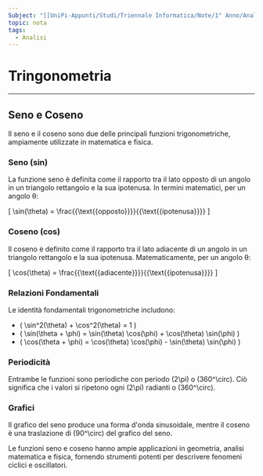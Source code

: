 ```yaml
---
Subject: "[[UniPi-Appunti/Studi/Triennale Informatica/Note/1° Anno/Analisi/Analisi]]"
topic: nota
tags:
  - Analisi
---
```

# Tringonometria
---
## Seno e Coseno

Il seno e il coseno sono due delle principali funzioni trigonometriche, ampiamente utilizzate in matematica e fisica.

### Seno (sin)

La funzione seno è definita come il rapporto tra il lato opposto di un angolo in un triangolo rettangolo e la sua ipotenusa. In termini matematici, per un angolo θ:

\[ \sin(\theta) = \frac{{\text{{opposto}}}}{{\text{{ipotenusa}}}} \]

### Coseno (cos)

Il coseno è definito come il rapporto tra il lato adiacente di un angolo in un triangolo rettangolo e la sua ipotenusa. Matematicamente, per un angolo θ:

\[ \cos(\theta) = \frac{{\text{{adiacente}}}}{{\text{{ipotenusa}}}} \]

### Relazioni Fondamentali

Le identità fondamentali trigonometriche includono:

- \( \sin^2(\theta) + \cos^2(\theta) = 1 \)
- \( \sin(\theta + \phi) = \sin(\theta) \cos(\phi) + \cos(\theta) \sin(\phi) \)
- \( \cos(\theta + \phi) = \cos(\theta) \cos(\phi) - \sin(\theta) \sin(\phi) \)

### Periodicità

Entrambe le funzioni sono periodiche con periodo \(2\pi\) o \(360^\circ\). Ciò significa che i valori si ripetono ogni \(2\pi\) radianti o \(360^\circ\).

### Grafici

Il grafico del seno produce una forma d'onda sinusoidale, mentre il coseno è una traslazione di \(90^\circ\) del grafico del seno.

Le funzioni seno e coseno hanno ampie applicazioni in geometria, analisi matematica e fisica, fornendo strumenti potenti per descrivere fenomeni ciclici e oscillatori.
